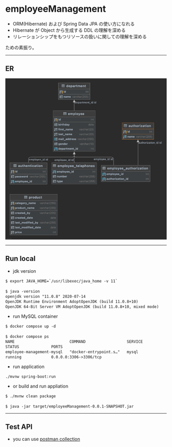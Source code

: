 # employeeManagement

- ORM(Hibernate) および Spring Data JPA の使い方になれる
- Hibernate が Object から生成する DDL の理解を深める
- リレーションシップをもつリソースの扱いに関しての理解を深める

ための素振り。

---
## ER

![ER](./ER.png)

---
## Run local

- jdk version

```shell
$ export JAVA_HOME=`/usr/libexec/java_home -v 11`

$ java -version
openjdk version "11.0.8" 2020-07-14
OpenJDK Runtime Environment AdoptOpenJDK (build 11.0.8+10)
OpenJDK 64-Bit Server VM AdoptOpenJDK (build 11.0.8+10, mixed mode)
```

- run MySQL container

```shell
$ docker compose up -d

$ docker compose ps   
NAME                        COMMAND                  SERVICE             STATUS              PORTS
employee-management-mysql   "docker-entrypoint.s…"   mysql               running             0.0.0.0:3306->3306/tcp
```

- run application

```shell
./mvnw spring-boot:run
```

- or build and run appliation

```shell
$ ./mvnw clean package

$ java -jar target/employeeManagement-0.0.1-SNAPSHOT.jar
```

---
## Test API

- you can use [postman collection](./postman)
